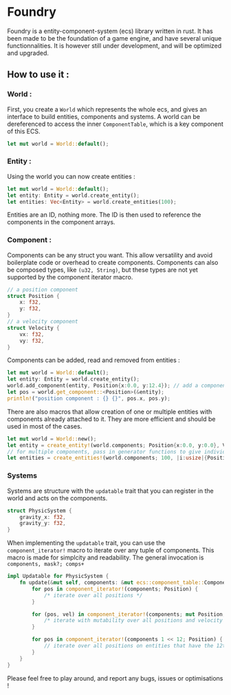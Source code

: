 # Foundry

Foundry is a entity-component-system (ecs) library written in rust. It has been made to be the foundation of a game engine, and have several unique functionnalities. It is however still under development, and will be optimized and upgraded.

## How to use it :

### World :

First, you create a ```World``` which represents the whole ecs, and gives an interface to build entities, components and systems. A world can be dereferenced to access the inner ```ComponentTable```, which is a key component of this ECS.

```rust
let mut world = World::default();
```

### Entity :

Using the world you can now create entities :

```rust
let mut world = World::default();
let entity: Entity = world.create_entity();
let entities: Vec<Entity> = world.create_entities(100);
```

Entities are an ID, nothing more. The ID is then used to reference the components in the component arrays.

### Component :

Components can be any struct you want. This allow versatility and avoid boilerplate code or overhead to create components. Components can also be composed types, like ```(u32, String)```, but these types are not yet supported by the component iterator macro.
```rust
// a position component
struct Position {
    x: f32,
    y: f32,
}
// a velocity component
struct Velocity {
    vx: f32,
    vy: f32,
}
```

Components can be added, read and removed from entities :

```rust
let mut world = World::default();
let entity: Entity = world.create_entity();
world.add_component(entity, Position{x:0.0, y:12.4}); // add a component
let pos = world.get_component::<Position>(&entity);
println!("position component : {} {}", pos.x, pos.y);
```

There are also macros that allow creation of one or multiple entities with components already attached to it. They are more efficient and should be used in most of the cases.

```rust
let mut world = World::new();
let entity = create_entity!(world.components; Position{x:0.0, y:0.0}, Velocity{vx:0.0, vy:0.0});
// for multiple components, pass in generator functions to give individual components initial values
let entities = create_entities!(world.components; 100, |i:usize|{Position{x:i as f32, y:i as f32}});
```

### Systems

Systems are structure with the ```updatable``` trait that you can register in the world and acts on the components.

```rust
struct PhysicSystem {
    gravity_x: f32,
    gravity_y: f32,
}
```

When implementing the ```updatable``` trait, you can use the ```component_iterator!``` macro to iterate over any tuple of components. This macro is made for simplcity and readability. The general invocation is ```components, mask?; comps+``` 

```rust
impl Updatable for PhysicSystem {
    fn update(&mut self, components: &mut ecs::component_table::ComponentTable, delta: f32) {
        for pos in component_iterator!(components; Position) {
            /* iterate over all positions */
        }

        for (pos, vel) in component_iterator!(components; mut Position, Velocity) {
            /* iterate with mutability over all positions and velocity */
        }

        for pos in component_iterator!(components 1 << 12; Position) {
            // iterate over all positions on entities that have the 12th layer activated
        }
    }
}
```

Please feel free to play around, and report any bugs, issues or optimisations ! 
